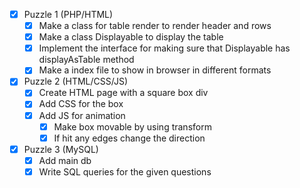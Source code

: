 <!-- checklist of Programming Puzzle can be changed when writing actual code :-p -->
- [x] Puzzle 1 (PHP/HTML)
    - [x] Make a class for table render to render header and rows
    - [x] Make a class Displayable to display the table
    - [x] Implement the interface for making sure that Displayable has displayAsTable method
    - [x] Make a index file to show in browser in different formats
    
- [x] Puzzle 2 (HTML/CSS/JS)
    - [x] Create HTML page with a square box div
    - [x] Add CSS for the box
    - [x] Add JS for animation
        - [x] Make box movable by using transform
        - [x] If hit any edges change the direction
    
- [x] Puzzle 3 (MySQL)
    - [x] Add main db
    - [x] Write SQL queries for the given questions